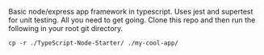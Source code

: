 Basic node/express app framework in typescript.  Uses jest and supertest for unit testing.  All you need to get going.
Clone this repo and then run the following in your root git directory.

```
cp -r ./TypeScript-Node-Starter/ ./my-cool-app/
